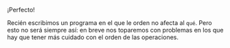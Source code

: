 ¡Perfecto!

Recién escribimos un programa en el que le orden no afecta al `qué`. Pero esto no será siempre así: en breve nos toparemos con problemas en los que hay que tener más cuidado con el orden de las operaciones.